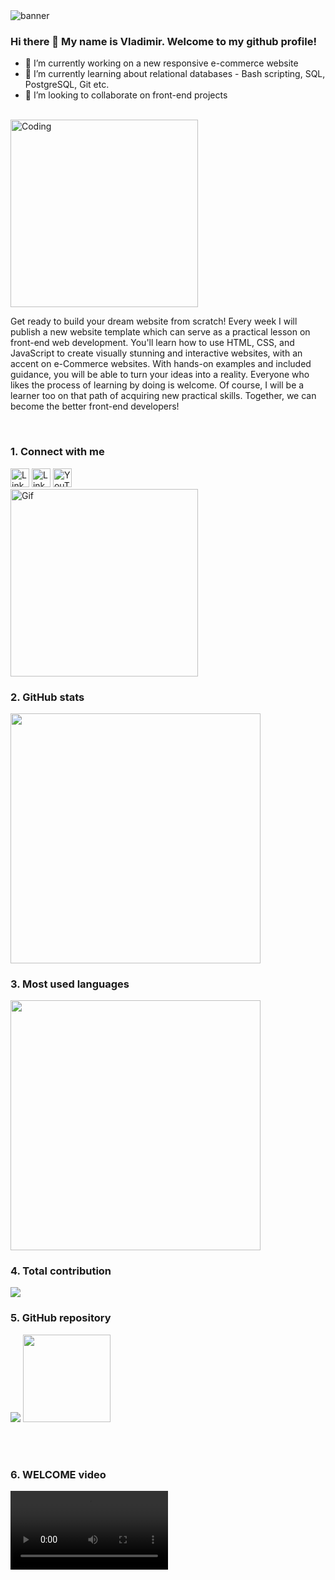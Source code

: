 <img src="https://user-images.githubusercontent.com/114678399/228972961-b6eb4e9b-d027-4082-94a9-d71d17442c24.png" alt="banner">


### Hi there 👋 My name is Vladimir. Welcome to my github profile!
- 🔭 I’m currently working on a new responsive e-commerce website
- 🌱 I’m currently learning about relational databases - Bash scripting, SQL, PostgreSQL, Git etc.
- 👯 I’m looking to collaborate on front-end projects

<br>
<div display="inline">
     <img src="https://media.giphy.com/media/OWgDiFQbtizpdLewE5/giphy.gif" width="300px" alt="Coding"> 
 
  <p>Get ready to build your dream website from scratch! Every week I will publish a new website template which can serve as a practical lesson on front-end web development. You'll learn how to use HTML, CSS, and JavaScript to create visually stunning and interactive websites, with an accent on e-Commerce websites. With hands-on examples and included guidance, you will be able to turn your ideas into a reality. Everyone who likes the process of learning by doing is welcome. Of course, I will be a learner too on that path of acquiring new practical skills. Together, we can become the better front-end developers!</p>
 
 </div>

<br>
<h3>1. Connect with me</h3>
<div display="inline">
  <a href="https://www.linkedin.com/in/dobarbrend/" target="_blank"><img src="https://user-images.githubusercontent.com/114678399/228941213-dc816222-125a-40c8-aab9-f19dbd4d8a5b.png" alt="LinkedIn" width="30px"></a>
  <a href="https://twitter.com/DobarBREND" target="_blank"><img src="https://user-images.githubusercontent.com/114678399/228942194-94e5f20a-06d6-4e8f-9dae-1cd30668a169.png" alt="LinkedIn" width="30px"></a>
  <a href="https://www.youtube.com/@DobarBREND" target="_blank"><img src="https://user-images.githubusercontent.com/114678399/228959286-50e0c075-2d49-4536-ba84-0a0509fa4b29.png" alt="YouTube" width="30px"></a>
</div>
<div>
  <img src="https://media.giphy.com/media/f3iwJFOVOwuy7K6FFw/giphy.gif" width="300px" alt="Gif">
</div>

<h3>2. GitHub stats</h3>
<img src="https://github-readme-stats.vercel.app/api?username=DobarBREND&show_icons=true&theme=dark" width="400">
 
 
<h3>3. Most used languages</h3>
<img src="https://github-readme-stats.vercel.app/api/top-langs?username=DobarBREND&layout=compact&theme=dark" width="400">

<h3>4. Total contribution</h3>
<img src="https://github-readme-streak-stats.herokuapp.com/?user=DobarBREND&theme=dark">

<h3>5. GitHub repository</h3>
<div display="flex">
 <img src="https://github-readme-stats.vercel.app/api/pin/?username=DobarBREND&repo=wow-shopping&theme=dark">
 <img src="https://github-readme-stats.vercel.app/api/pin/?username=DobarBREND&repo=e-commerce-website&theme=dark" height="140">
</div>

<br><br>
<h3>6. WELCOME video</h3>
<video src="https://user-images.githubusercontent.com/114678399/228936520-32bca65f-90c4-4276-ba68-d9a17b2f6c95.mp4" width="50%"></video>

     
     
     


 
<!--
**DobarBREND/DobarBREND** is a ✨ _special_ ✨ repository because its `README.md` (this file) appears on your GitHub profile.

Here are some ideas to get you started:

- 🔭 I’m currently working on my personal porfolio website
- 🌱 I’m currently learning about relational databases
- 👯 I’m looking to collaborate on front-end projects
- 🤔 I’m looking for help with ...
- 💬 Ask me about ...
- 📫 How to reach me: ...
- 😄 Pronouns: ...
- ⚡ Fun fact: ...
[![](https://img.shields.io/badge/Medium-12100E?style=for-the-badge&logo=medium&logoColor=white)](https://medium.com/@DobarBREND)
[![](https://img.shields.io/badge/linkedin-%230077B5.svg?style=for-the-badge&logo=linkedin)](https://www.linkedin.com/in/DobarBREND/)
-->




